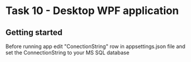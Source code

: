 # Task 10 - Desktop WPF application



## Getting started

Before running app edit "ConectionString" row in appsettings.json file and set the ConnectionString to your MS SQL database
